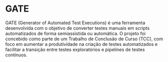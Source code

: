 # GATE
GATE (Generator of Automated Test Executions) é uma ferramenta desenvolvida com o objetivo de converter testes manuais em scripts automatizados de forma semiassistida ou automática. O projeto foi concebido como parte de um Trabalho de Conclusão de Curso (TCC), com foco em aumentar a produtividade na criação de testes automatizados e facilitar a transição entre testes exploratórios e pipelines de testes contínuos.
